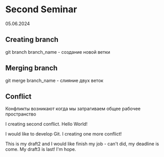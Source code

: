 # Second Seminar 
05.06.2024
## Creating branch
git branch branch_name - создание новой ветки

## Merging branch
git merge branch_name - слияние двух веток
## Conflict 

Конфликты возникают когда мы затрагиваем общее рабочее пространство

I creating second conflict.
Hello World!

I would like to develop Git. 
I creating one more conflict!

This is my draft2 and I would like finish my job - can't did, my deadline is come.
My draft3 is last! I'm hope.